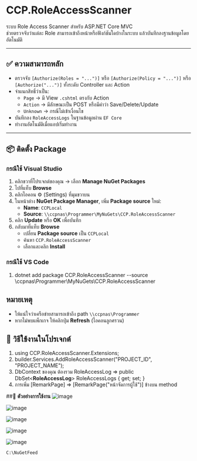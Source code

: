 # CCP.RoleAccessScanner

ระบบ Role Access Scanner สำหรับ ASP.NET Core MVC  
ช่วยตรวจจับว่าแต่ละ Role สามารถเข้าถึงหน้าหรือฟังก์ชันใดบ้างในระบบ แล้วบันทึกลงฐานข้อมูลโดยอัตโนมัติ

---

## ✅ ความสามารถหลัก

- ตรวจจับ `[Authorize(Roles = "...")]` หรือ `[Authorize(Policy = "...")]` หรือ `[Authorize("...")]` ทั้งระดับ Controller และ Action
- จำแนกสิทธิ์ว่าเป็น:
  - `Page` → มี View `.cshtml` ตรงกับ Action
  - `Action` → มีลักษณะเป็น POST หรือมีคำว่า Save/Delete/Update
  - `Unknown` → กรณีไม่เข้าเงื่อนไข
- บันทึกลง `RoleAccessLogs` ในฐานข้อมูลผ่าน `EF Core`
- ทำงานอัตโนมัติเมื่อแอปเริ่มทำงาน

---

## 📦 ติดตั้ง Package

### กรณีใช้ Visual Studio
1. คลิกขวาที่โปรเจกต์ของคุณ → เลือก **Manage NuGet Packages**
2. ไปที่แท็บ **Browse**
3. คลิกไอคอน ⚙️ (Settings) ที่มุมขวาบน
4. ในหน้าต่าง **NuGet Package Manager**, เพิ่ม **Package source** ใหม่:
   - **Name**: `CCPLocal`
   - **Source**: `\\ccpnas\Programmer\MyNuGets\CCP.RoleAccessScanner`
5. คลิก **Update** หรือ **OK** เพื่อบันทึก
6. กลับมาที่แท็บ **Browse**
   - เปลี่ยน **Package source** เป็น `CCPLocal`
   - ค้นหา `CCP.RoleAccessScanner`
   - เลือกและคลิก **Install**
   
### กรณีใช้ VS Code
  1. dotnet add package CCP.RoleAccessScanner --source \\ccpnas\Programmer\MyNuGets\CCP.RoleAccessScanner
## หมายเหตุ
- ให้แน่ใจว่าเครือข่ายสามารถเข้าถึง path `\\ccpnas\Programmer`
- หากไม่พบแพ็กเกจ ให้คลิกปุ่ม **Refresh** (ไอคอนลูกศรวน)

## 🧪 วิธีใช้งานในโปรเจกต์
  1. using CCP.RoleAccessScanner.Extensions;
  2. builder.Services.AddRoleAccessScanner<AppDbContext>("PROJECT_ID", "PROJECT_NAME");
  3. DbContext ของคุณ ต้องรวม RoleAccessLog => public DbSet<**RoleAccessLog**> RoleAccessLogs { get; set; }
  4. การเพิ่ม [RemarkPage] => [RemarkPage("หน้าจัดการผู้ใช้")] ข้างบน method

##📝 **ตัวอย่างการใช้งาน**
![image](https://github.com/user-attachments/assets/928e62dc-6c30-4bc5-b7dd-52c0666854f4)


![image](https://github.com/user-attachments/assets/d58f7bf3-98cc-4393-aa7f-f17152aa4c1e)


![image](https://github.com/user-attachments/assets/c01aee26-e928-41e9-af8a-4b9a992def6d)


![image](https://github.com/user-attachments/assets/a14d5728-6f31-4f32-bd45-6861a3cb68e1)


![image](https://github.com/user-attachments/assets/f29739df-8159-4955-9976-b4e205d68340)



```bash
C:\NuGetFeed
